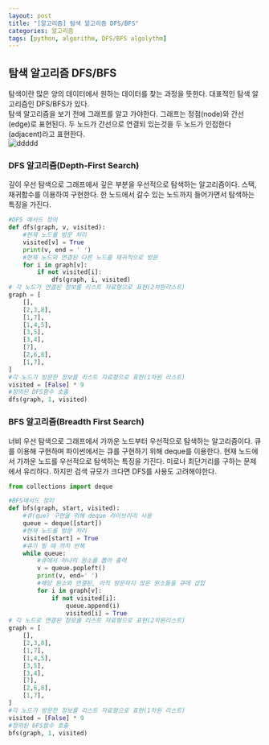```yaml
---
layout: post
title: "[알고리즘] 탐색 알고리즘 DFS/BFS"
categories: 알고리즘
tags: [python, algorithm, DFS/BFS algolythm]
---
```


##  탐색 알고리즘 DFS/BFS

탐색이란 많은 양의 데이터에서 원하는 데이터를 찾는 과정을 뜻한다. 대표적인 탐색 알고리즘인 DFS/BFS가 있다.<br>
탐색 알고리즘을 보기 전에 그래프를 알고 가야한다. 그래프는 정점(node)와 간선(edge)로 표현된다. 두 노드가 간선으로 연결되 있는것을 두 노드가 인접한다(adjacent)라고 표현한다.<br>
![ddddd](https://user-images.githubusercontent.com/78485996/131140510-86c453d2-1078-4273-8379-2137f073d122.PNG)


### DFS 알고리즘(Depth-First Search)

깊이 우선 탐색으로 그래프에서 깊은 부분을 우선적으로 탐색하는 알고리즘이다. 스택, 재귀함수를 이용하여 구현한다. 한 노드에서 갈수 있는 노드까지 들어가면서 탐색하는 특징을 가진다.


~~~python
#DFS 메서드 정의
def dfs(graph, v, visited):
    #현재 노드를 방문 처리
    visited[v] = True
    print(v, end = ' ')
    #현재 노드와 연결된 다른 노드를 재귀적으로 방문
    for i in graph[v]:
        if not visited[i]:
            dfs(graph, i, visited)
# 각 노드가 연결된 정보를 리스트 자료형으로 표현(2차원리스트)
graph = [
    [],
    [2,3,8],
    [1,7],
    [1,4,5],
    [3,5],
    [3,4],
    [7],
    [2,6,8],
    [1,7],
]
#각 노드가 방문한 정보를 리스트 자료형으로 표현(1차원 리스트)
visited = [False] * 9
#정의된 DFS함수 호출
dfs(graph, 1, visited)
~~~

### BFS 알고리즘(Breadth First Search)

너비 우선 탐색으로 그래프에서 가까운 노드부터 우선적으로 탐색하는 알고리즘이다. 큐를 이용해 구현하며 파이썬에서는 큐를 구현하기 위해 deque를 이용한다. 현재 노드에서 가까운 노드를 우선적으로 탐색하는 특징을 가진다. 미로나 최단거리를 구하는 문제에서 유리하다. 하지만 검색 규모가 크다면 DFS를 사용도 고려해야한다.

~~~python
from collections import deque

#BFS매서드 정리
def bfs(graph, start, visited):
    #큐(que) 구현을 위해 deque 라이브러리 사용
    queue = deque([start])
    #현재 노드를 방문 처리
    visited[start] = True
    #큐가 빌 때 까지 반복
    while queue:
        #큐에서 하나의 원소를 뽑아 출력
        v = queue.popleft()
        print(v, end=' ')
        #해당 원소와 연결된, 아직 방문하지 않은 원소들을 큐에 삽입
        for i in graph[v]:
            if not visited[i]:
                queue.append(i)
                visited[i] = True
# 각 노드로 연결된 정보를 리스트 자료형으로 표현(2차원리스트)
graph = [
    [],
    [2,3,8],
    [1,7],
    [1,4,5],
    [3,5],
    [3,4],
    [7],
    [2,6,8],
    [1,7],
]
#각 노드가 방문한 정보를 리스트 자료형으로 표현(1차원 리스트)
visited = [False] * 9
#정의된 bFS함수 호출
bfs(graph, 1, visited)
~~~


